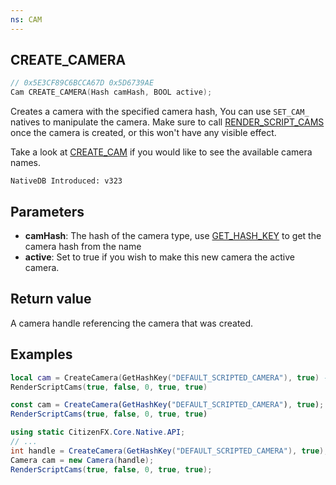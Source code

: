 ```yaml
---
ns: CAM
---
```

## CREATE_CAMERA

```c
// 0x5E3CF89C6BCCA67D 0x5D6739AE
Cam CREATE_CAMERA(Hash camHash, BOOL active);
```
Creates a camera with the specified camera hash, You can use `SET_CAM_` natives to manipulate the camera. 
Make sure to call [RENDER_SCRIPT_CAMS](#_0x07E5B515DB0636FC) once the camera is created, or this won't have any visible effect.

Take a look at [CREATE_CAM](#_0xC3981DCE61D9E13F) if you would like to see the available camera names.

```
NativeDB Introduced: v323
```

## Parameters
* **camHash**: The hash of the camera type, use [GET_HASH_KEY](#_0xD24D37CC275948CC) to get the camera hash from the name
* **active**: Set to true if you wish to make this new camera the active camera.

## Return value
A camera handle referencing the camera that was created.



## Examples
```lua
local cam = CreateCamera(GetHashKey("DEFAULT_SCRIPTED_CAMERA"), true) -- creates a camera with the "DEFAULT_SCRIPTED_CAMERA" type
RenderScriptCams(true, false, 0, true, true)
```

```js
const cam = CreateCamera(GetHashKey("DEFAULT_SCRIPTED_CAMERA"), true); // creates a camera with the "DEFAULT_SCRIPTED_CAMERA" type
RenderScriptCams(true, false, 0, true, true)
```

```cs
using static CitizenFX.Core.Native.API;
// ...
int handle = CreateCamera(GetHashKey("DEFAULT_SCRIPTED_CAMERA"), true); // creates a camera with the "DEFAULT_SCRIPTED_CAMERA" type
Camera cam = new Camera(handle);
RenderScriptCams(true, false, 0, true, true);
```

